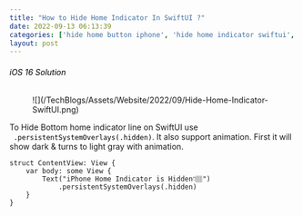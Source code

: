 ```yaml
---
title: "How to Hide Home Indicator In SwiftUI ?"
date: 2022-09-13 06:13:39
categories: ['hide home button iphone', 'hide home indicator swiftui', 'iOS', 'ios home indicator', 'prefershomeindicatorautohidden', 'SwiftUI']
layout: post
---
```


<!-- wp:heading {"level":6} -->
<h6><mark style="background-color:rgba(0, 0, 0, 0)" class="has-inline-color has-ast-global-color-1-color">iOS 16 Solution</mark></h6>
<!-- /wp:heading -->

<!-- wp:image {"id":1380,"width":867,"height":388,"sizeSlug":"full","linkDestination":"none"} -->
<figure class="wp-block-image size-full is-resized">![](/TechBlogs/Assets/Website/2022/09/Hide-Home-Indicator-SwiftUI.png)</figure>
<!-- /wp:image -->

<!-- wp:paragraph -->
To Hide Bottom home indicator line on SwiftUI use <mark style="background-color:rgba(0, 0, 0, 0)" class="has-inline-color has-ast-global-color-1-color"><code> .persistentSystemOverlays(.hidden)</code></mark>. It also support animation. First it will show dark & turns to light gray with animation. 


<!-- /wp:paragraph -->

<!-- wp:code -->
<pre class="wp-block-code"><code lang="swift" class="language-swift">struct ContentView: View {
    var body: some View {
        Text("iPhone Home Indicator is Hidden👇🏽")
            .persistentSystemOverlays(.hidden)
    }
}</code></pre>
<!-- /wp:code -->